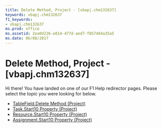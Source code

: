 ```yaml
---
title: Delete Method, Project - [vbapj.chm132637]
keywords: vbapj.chm132637
f1_keywords:
- vbapj.chm132637
ms.prod: office
ms.assetid: 2ea0d226-e814-477d-aed7-f857484a35a5
ms.date: 06/08/2017
---
```



# Delete Method, Project - [vbapj.chm132637]

Hi there! You have landed on one of our F1 Help redirector pages. Please select the topic you were looking for below.

- [TableField.Delete Method (Project)](http://msdn.microsoft.com/library/b8bd5b48-4c64-898b-70d4-5b0ef5c02f19%28Office.15%29.aspx)
- [Task.Start10 Property (Project)](http://msdn.microsoft.com/library/109e18e0-7207-f26a-1090-756984dbe248%28Office.15%29.aspx)
- [Resource.Start10 Property (Project)](http://msdn.microsoft.com/library/72e9a525-9e00-e671-1eba-b6a334269075%28Office.15%29.aspx)
- [Assignment.Start10 Property (Project)](http://msdn.microsoft.com/library/ef9bc83e-30b4-f46e-d6b4-e908a7e773c9%28Office.15%29.aspx)

